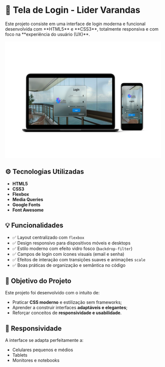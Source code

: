 <h1>🔐 Tela de Login - Lider Varandas</h1>

<p>Este projeto consiste em uma interface de login moderna e funcional desenvolvida com **HTML5** e **CSS3**, totalmente responsiva e com foco na **experiência do usuário (UX)**. </p>
<img src="https://github.com/flaviodrummond/TelaDeLogin-LiderVarandas/blob/main/assets/mockuperLogin.png?raw=true" alt="Logo ">

<h2>⚙️ Tecnologias Utilizadas</h2>

- **HTML5**
- **CSS3**
- **Flexbox**
- **Media Queries**
- **Google Fonts**
- **Font Awesome**
  

<h2>💡 Funcionalidades</h2>

- ✅ Layout centralizado com `flexbox`
- ✅ Design responsivo para dispositivos móveis e desktops
- ✅ Estilo moderno com efeito vidro fosco (`backdrop-filter`)
- ✅ Campos de login com ícones visuais (email e senha)
- ✅ Efeitos de interação com transições suaves e animações `scale`
- ✅ Boas práticas de organização e semântica no código
  

<h2>🎯 Objetivo do Projeto</h2> 

Este projeto foi desenvolvido com o intuito de:
- Praticar **CSS moderno** e estilização sem frameworks;
- Aprender a construir interfaces **adaptáveis e elegantes**;
- Reforçar conceitos de **responsividade e usabilidade**.
  

<h2>📱 Responsividade</h2> 

A interface se adapta perfeitamente a:
- Celulares pequenos e médios
- Tablets
- Monitores e notebooks
